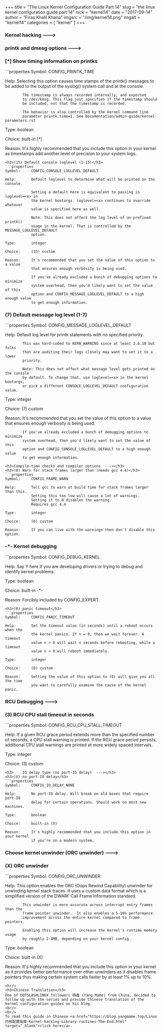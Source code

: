 +++
title = "The Linux Kernel Configuration Guide Part 14"
slug = "the linux kernel configuration guide part 14"
nick = "kernel14"
date = "2017-09-14"
author = "Firas Khalil Khana"
imgsrc = "/img/kernel14.png"
imgalt = "kernel14"
categories = [ "kernel" ]
+++
<h3>Kernel hacking  ---></h3>
<h3>printk and dmesg options  ---></h3>
<h3>[&ast;] Show timing information on printks</h3>
```properties
Symbol:     CONFIG_PRINTK_TIME

Help:       Selecting this option causes time stamps of the printk()
            messages to be added to the output of the syslog() system
            call and at the console.

            The timestamp is always recorded internally, and exported
            to /dev/kmsg. This flag just specifies if the timestamp should
            be included, not that the timestamp is recorded.

            The behavior is also controlled by the kernel command line
            parameter printk.time=1. See Documentation/admin-guide/kernel-parameters.rst

Type:       boolean

Choice:     built-in [*]

Reason:     It's highly recommended that you include this option in your kernel
            as timestamps add another level of precision to your system logs.
```
<h3>(15) Default console loglevel (1-15)</h3>
```properties
Symbol:     CONFIG_CONSOLE_LOGLEVEL_DEFAULT

Help:       Default loglevel to determine what will be printed on the console.

            Setting a default here is equivalent to passing in loglevel=<x> in
            the kernel bootargs. loglevel=<x> continues to override whatever
            value is specified here as well.

            Note: This does not affect the log level of un-prefixed printk()
            usage in the kernel. That is controlled by the MESSAGE_LOGLEVEL_DEFAULT
            option.

Type:       integer

Choice:     (15) custom

Reason:     It's recommended that you set the value of this option to a value
            that ensures enough verbosity is being used.

            If you've already excluded a bunch of debugging options to minimize
            system overhead, then you'd likely want to set the value of this
            option and CONFIG_MESSAGE_LOGLEVEL_DEFAULT to a high enough value
            to get enough information.
```
<h3>(7) Default message log level (1-7)</h3>
```properties
Symbol:     CONFIG_MESSAGE_LOGLEVEL_DEFAULT

Help:       Default log level for printk statements with no specified priority.

            This was hard-coded to KERN_WARNING since at least 2.6.10 but folks
            that are auditing their logs closely may want to set it to a lower
            priority.

            Note: This does not affect what message level gets printed on the console
            by default. To change that, use loglevel=<x> in the kernel bootargs,
            or pick a different CONSOLE_LOGLEVEL_DEFAULT configuration value.

Type:       integer

Choice:     (7) custom

Reason:     It's recommended that you set the value of this option to a value
            that ensures enough verbosity is being used.

            If you've already excluded a bunch of debugging options to minimize
            system overhead, then you'd likely want to set the value of this
            option and CONFIG_CONSOLE_LOGLEVEL_DEFAULT to a high enough value
            to get enough information.
```
<h3>Compile-time checks and compiler options  ---></h3>
<h3>(0) Warn for stack frames larger than (needs gcc 4.4)</h3>
```properties
Symbol:     CONFIG_FRAME_WARN

Help:       Tell gcc to warn at build time for stack frames larger than this.
            Setting this too low will cause a lot of warnings.
            Setting it to 0 disables the warning.
            Requires gcc 4.4 

Type:       integer

Choice:     (0) custom

Reason:     If you can live with the warnings then don't disable this option.
```
<h3>-&ast;- Kernel debugging</h3>
```properties
Symbol:     CONFIG_DEBUG_KERNEL

Help:       Say Y here if you are developing drivers or trying to debug and
            identify kernel problems.

Type:       boolean

Choice:     built-in -*-

Reason:     Forcibly included by CONFIG_EXPERT.
```
<h3>(0) panic timeout</h3>
```properties
Symbol:     CONFIG_PANIC_TIMEOUT

Help:       Set the timeout value (in seconds) until a reboot occurs when the
            the kernel panics. If n = 0, then we wait forever. A timeout
            value n > 0 will wait n seconds before rebooting, while a timeout
            value n < 0 will reboot immediately.

Type:       integer

Choice:     (0) custom

Reason:     Setting the value of this option to (0) will give you all the time
            you want to carefully examine the cause of the kernel panic.
```
<h3>RCU Debugging  ---></h3>
<h3>(3) RCU CPU stall timeout in seconds</h3>
```properties
Symbol:     CONFIG_RCU_CPU_STALL_TIMEOUT

Help:       If a given RCU grace period extends more than the specified
            number of seconds, a CPU stall warning is printed.  If the
            RCU grace period persists, additional CPU stall warnings are
            printed at more widely spaced intervals.

Type:       integer

Choice:     (3) custom
```
<h3>    IO delay type (no port-IO delay)  ---></h3>
<h3>(X) no port-IO delay</h3>
```properties
Symbol:     CONFIG_IO_DELAY_NONE

Help:       No port-IO delay. Will break on old boxes that require port-IO
            delay for certain operations. Should work on most new machines.

Type:       boolean

Choice:     built-in (X)

Reason:     It's highly recommended that you include this option in your kernel
            if you're on a modern system.
```
<h3>    Choose kernel unwinder (ORC unwinder)  ---></h3>
<h3>(X) ORC unwinder</h3>
```properties
Symbol:     CONFIG_ORC_UNWINDER

Help:       This option enables the ORC (Oops Rewind Capability) unwinder for
            unwinding kernel stack traces.  It uses a custom data format which is
            a simplified version of the DWARF Call Frame Information standard.
            
            This unwinder is more accurate across interrupt entry frames than the
            frame pointer unwinder.  It also enables a 5-10% performance
            improvement across the entire kernel compared to frame pointers.

            Enabling this option will increase the kernel's runtime memory usage
            by roughly 2-4MB, depending on your kernel config.

Type:       boolean

Choice:     built-in (X)

Reason:     It's highly recommended that you include this option in your kernel
            as it provides better performance over other unwinders as it disables
            frame pointers thus making certain system calls faster by at least 1%
            up to 10%.
```
<hr/>
<h3>Chinese Translation</h3>
One of DOTSLASHLINUX followers 杨鑫 (Yang Mame) from China, decided to follow up with the series and provide Chinese translation of the kernel configuration guides on his blog.
<br/>
<br/>
To read this guide in Chinese <a href="https://blog.yangmame.top/Linux内核配置指南-Kernel-hacking-Library-routines-The-End.html" target="_blank">click here</a>.

